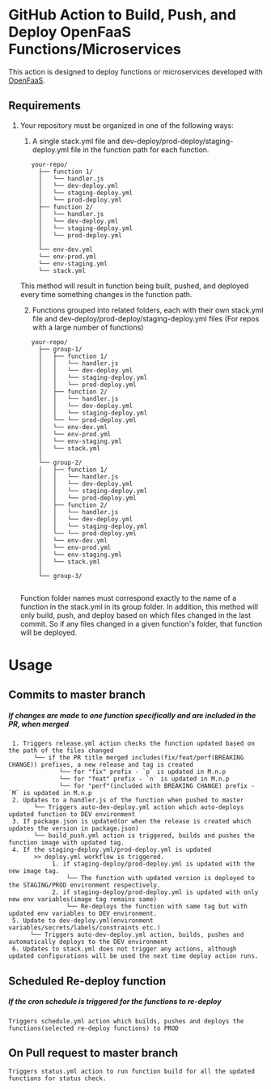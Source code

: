 # GitHub Action to Build, Push, and Deploy OpenFaaS Functions/Microservices

This action is designed to deploy functions or microservices developed with [OpenFaaS](https://www.openfaas.com).


## Requirements
1. Your repository must be organized in one of the following ways: 
   1. A single stack.yml file and dev-deploy/prod-deploy/staging-deploy.yml file in the function path for each function.
   ```
      your-repo/
        ├── function 1/
        │   └── handler.js
        │   └── dev-deploy.yml
        │   └── staging-deploy.yml
        │   └── prod-deploy.yml  
        ├── function 2/
        │   └── handler.js
        │   └── dev-deploy.yml
        │   └── staging-deploy.yml
        │   └── prod-deploy.yml
        │
        └── env-dev.yml
        └── env-prod.yml
        └── env-staging.yml     
        └── stack.yml
   ```
      This method will result in function being built, pushed, and deployed every time something changes in the function path. 
      
   2. Functions grouped into related folders, each with their own stack.yml file and dev-deploy/prod-deploy/staging-deploy.yml files (For repos with a large number of functions)  
   ```
      your-repo/
        ├── group-1/
        │   ├── function 1/
        │   │   └── handler.js
        │   │   └── dev-deploy.yml
        │   │   └── staging-deploy.yml
        │   │   └── prod-deploy.yml  
        │   ├── function 2/
        │   │   └── handler.js
        │   │   └── dev-deploy.yml
        │   │   └── staging-deploy.yml
        │   └── └── prod-deploy.yml
        │   └── env-dev.yml
        │   └── env-prod.yml
        │   └── env-staging.yml         
        │   └── stack.yml
        │
        └── group-2/
        │   ├── function 1/
        │   │   └── handler.js
        │   │   └── dev-deploy.yml
        │   │   └── staging-deploy.yml
        │   │   └── prod-deploy.yml  
        │   ├── function 2/
        │   │   └── handler.js
        │   │   └── dev-deploy.yml
        │   │   └── staging-deploy.yml
        │   └── └── prod-deploy.yml
        │   └── env-dev.yml
        │   └── env-prod.yml
        │   └── env-staging.yml
        │   └── stack.yml          
        │        
        └── group-3/   
            
   ```
      Function folder names must correspond exactly to the name of a function in the stack.yml in its group folder.
      In addition, this method will only build, push, and deploy based on which files changed in the last commit. So if any files changed in a given function's folder, that function will be deployed. 
      
      
# Usage
## Commits to master branch
##### If changes are made to one function specifically and are included in the PR, when merged
     1. Triggers release.yml action checks the function updated based on the path of the files changed
           └── if the PR title merged includes(fix/feat/perf(BREAKING CHANGE)) prefixes, a new release and tag is created
                  └── for "fix" prefix - `p` is updated in M.n.p
                  └── for "feat" prefix - `n` is updated in M.n.p
                  └── for "perf"(included with BREAKING CHANGE) prefix - `M` is updated in M.n.p
     2. Updates to a handler.js of the function when pushed to master
           └── Triggers auto-dev-deploy.yml action which auto-deploys updated function to DEV environment
     3. If package.json is updated(or when the release is created which updates the version in package.json)
           └── build_push.yml action is triggered, builds and pushes the function image with updated tag.
     4. If the staging-deploy.yml/prod-deploy.yml is updated
           >> deploy.yml workflow is triggered. 
                1. if staging-deploy/prod-deploy.yml is updated with the new image tag.
                    └── The function with updated version is deployed to the STAGING/PROD environment respectively. 
                2. if staging-deploy/prod-deploy.yml is updated with only new env variables(image tag remains same)
                    └── Re-deploys the function with same tag but with updated env variables to DEV environment. 
     5. Update to dev-deploy.yml(environment variables/secrets/labels/constraints etc.)
          └── Triggers auto-dev-deploy.yml action, builds, pushes and automatically deploys to the DEV environment
     6. Updates to stack.yml does not trigger any actions, although updated configurations will be used the next time deploy action runs. 
          
## Scheduled Re-deploy function
##### If the cron schedule is triggered for the functions to re-deploy
    Triggers schedule.yml action which builds, pushes and deploys the functions(selected re-deploy functions) to PROD
         
## On Pull request to master branch
    Triggers status.yml action to run function build for all the updated functions for status check.
    
    
